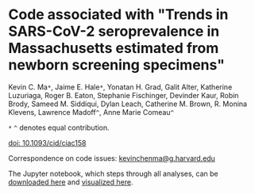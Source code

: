 # Code associated with "Trends in SARS-CoV-2 seroprevalence in Massachusetts estimated from newborn screening specimens"

Kevin C. Ma`*`, Jaime E. Hale`*`, Yonatan H. Grad, Galit Alter, Katherine Luzuriaga, Roger B. Eaton, Stephanie Fischinger, Devinder Kaur, Robin Brody, Sameed M. Siddiqui, Dylan Leach, Catherine M. Brown, R. Monina Klevens, Lawrence Madoff`^`, Anne Marie Comeau`^`

`*` `^` denotes equal contribution.

[doi: 10.1093/cid/ciac158](https://academic.oup.com/cid/advance-article/doi/10.1093/cid/ciac158/6537111)

Correspondence on code issues: kevinchenma@g.harvard.edu

The Jupyter notebook, which steps through all analyses, can be [downloaded here](https://github.com/gradlab/covid19-newborn-seroprevalence/blob/main/seroprevalence-notebook.ipynb) and [visualized here](https://nbviewer.ipython.org/github/gradlab/covid19-newborn-seroprevalence/blob/main/seroprevalence-notebook.ipynb).
